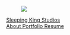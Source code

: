 <script type="module">
  import NavbarController from "{{site.baseurl}}/assets/javascript/navbar-controller.js";

  window.Stimulus.register("navbar", NavbarController);
</script>

<div class="container is-max-{{include.max-width}}">
  <nav class="navbar" role="navigation" aria-label="main navigation" data-controller="navbar">
    <div class="navbar-brand">
      <a class="navbar-item" href="{{site.baseurl}}/">
        <figure class="image is-32x32" style="top: 0.25rem;">
          <img src="{{site.baseurl}}/assets/images/favicon.png" />
        </figure>
        <span class="title is-size-4">Sleeping King Studios</span>
      </a>
      <a role="button" class="navbar-burger" aria-label="menu" aria-expanded="false" data-action="click->navbar#toggle" data-navbar-target="button">
        <span aria-hidden="true"></span>
        <span aria-hidden="true"></span>
        <span aria-hidden="true"></span>
        <span aria-hidden="true"></span>
      </a>
    </div>
    <div id="primary-navigation" class="navbar-menu" data-navbar-target="menu">
      <div class="navbar-start">
        <a href="{{site.baseurl}}/about" class="navbar-item">
          About
        </a>
        <a href="{{site.baseurl}}/portfolio" class="navbar-item">
          Portfolio
        </a>
        <a href="{{site.baseurl}}/resume" class="navbar-item">
          Resume
        </a>
      </div>
    </div>
  </nav>
</div>

